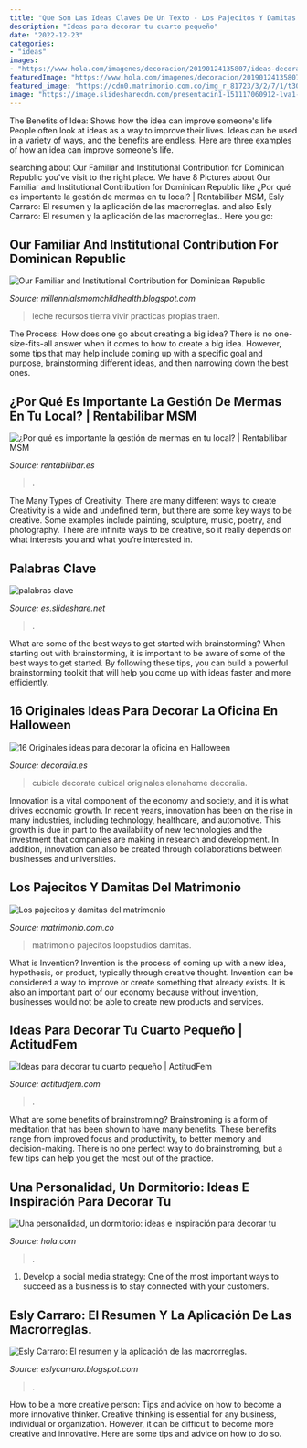```yaml
---
title: "Que Son Las Ideas Claves De Un Texto - Los Pajecitos Y Damitas Del Matrimonio"
description: "Ideas para decorar tu cuarto pequeño"
date: "2022-12-23"
categories:
- "ideas"
images:
- "https://www.hola.com/imagenes/decoracion/20190124135807/ideas-decoracion-dormitorios-estilos-gt/0-637-43/dormitorio-3-a.jpg"
featuredImage: "https://www.hola.com/imagenes/decoracion/20190124135807/ideas-decoracion-dormitorios-estilos-gt/0-637-43/dormitorio-3-a.jpg"
featured_image: "https://cdn0.matrimonio.com.co/img_r_81723/3/2/7/1/t30_10_81723.jpg"
image: "https://image.slidesharecdn.com/presentacin1-151117060912-lva1-app6892/95/palabras-clave-4-638.jpg?cb=1447740613"
---
```



The Benefits of Idea: Shows how the idea can improve someone's life
People often look at ideas as a way to improve their lives. Ideas can be used in a variety of ways, and the benefits are endless. Here are three examples of how an idea can improve someone's life.

	

		
searching about Our Familiar and Institutional Contribution for Dominican Republic you've visit to the right place. We have 8 Pictures about Our Familiar and Institutional Contribution for Dominican Republic like ¿Por qué es importante la gestión de mermas en tu local? | Rentabilibar MSM, Esly Carraro: El resumen y la aplicación de las macrorreglas. and also Esly Carraro: El resumen y la aplicación de las macrorreglas.. Here you go:
		
    
## Our Familiar And Institutional Contribution For Dominican Republic

<img loading=lazy src="https://lh5.googleusercontent.com/proxy/Pop07klmAl4Q-DUlb_UvADzZvakmsAM8fiHzWVGYpeep2SZtUgJPdVRJJEIy4pERa25rOGojM7k9wiEVnCiFB4-ZL-8=w1200-h630-n-k-no-nu" onerror="this.onerror=null;this.src='https://tse1.mm.bing.net/th?id=OIP.aQYIejp2H6Q84EEtl4pUgwHaFj&amp;pid=15.1';" alt="Our Familiar and Institutional Contribution for Dominican Republic">

_Source: millennialsmomchildhealth.blogspot.com_

>leche recursos tierra vivir practicas propias traen. 

	

The Process: How does one go about creating a big idea?
There is no one-size-fits-all answer when it comes to how to create a big idea. However, some tips that may help include coming up with a specific goal and purpose, brainstorming different ideas, and then narrowing down the best ones.

    
## ¿Por Qué Es Importante La Gestión De Mermas En Tu Local? | Rentabilibar MSM

<img loading=lazy src="https://s3-eu-west-1.amazonaws.com/rentabilibar/media/actualidad/35/thumb.jpg" onerror="this.onerror=null;this.src='https://tse3.mm.bing.net/th?id=OIP.eQqu9U3ZIlU7x9wmsWxrWQHaG_&amp;pid=15.1';" alt="¿Por qué es importante la gestión de mermas en tu local? | Rentabilibar MSM">

_Source: rentabilibar.es_

>. 

	

The Many Types of Creativity: There are many different ways to create
Creativity is a wide and undefined term, but there are some key ways to be creative. Some examples include painting, sculpture, music, poetry, and photography. There are infinite ways to be creative, so it really depends on what interests you and what you’re interested in.

    
## Palabras Clave

<img loading=lazy src="https://image.slidesharecdn.com/presentacin1-151117060912-lva1-app6892/95/palabras-clave-4-638.jpg?cb=1447740613" onerror="this.onerror=null;this.src='https://tse1.mm.bing.net/th?id=OIP.HcZHKwtJc1dExfZW-dZWBgHaFj&amp;pid=15.1';" alt="palabras clave">

_Source: es.slideshare.net_

>. 

	

What are some of the best ways to get started with brainstorming?
When starting out with brainstorming, it is important to be aware of some of the best ways to get started. By following these tips, you can build a powerful brainstorming toolkit that will help you come up with ideas faster and more efficiently.

    
## 16 Originales Ideas Para Decorar La Oficina En Halloween

<img loading=lazy src="https://www.decoralia.es/wp-content/uploads/decoracion-oficinas-halloween-14.jpg" onerror="this.onerror=null;this.src='https://tse4.mm.bing.net/th?id=OIP.RLMeQDBbHpeEvKjSdibsCQHaHa&amp;pid=15.1';" alt="16 Originales ideas para decorar la oficina en Halloween">

_Source: decoralia.es_

>cubicle decorate cubical originales elonahome decoralia. 

	

Innovation is a vital component of the economy and society, and it is what drives economic growth. In recent years, innovation has been on the rise in many industries, including technology, healthcare, and automotive. This growth is due in part to the availability of new technologies and the investment that companies are making in research and development. In addition, innovation can also be created through collaborations between businesses and universities.

    
## Los Pajecitos Y Damitas Del Matrimonio

<img loading=lazy src="https://cdn0.matrimonio.com.co/img_r_81723/3/2/7/1/t30_10_81723.jpg" onerror="this.onerror=null;this.src='https://tse3.mm.bing.net/th?id=OIP.cdUsoSKvMDNdQXZoDCLf4gHaE8&amp;pid=15.1';" alt="Los pajecitos y damitas del matrimonio">

_Source: matrimonio.com.co_

>matrimonio pajecitos loopstudios damitas. 

	

What is Invention?
Invention is the process of coming up with a new idea, hypothesis, or product, typically through creative thought. Invention can be considered a way to improve or create something that already exists. It is also an important part of our economy because without invention, businesses would not be able to create new products and services.

    
## Ideas Para Decorar Tu Cuarto Pequeño | ActitudFem

<img loading=lazy src="https://cdn2.actitudfem.com/media/files/styles/gallerie_carousel/public/ideas-para-decorar-tu-cuarto-pequeno.jpg" onerror="this.onerror=null;this.src='https://tse3.mm.bing.net/th?id=OIP.rny8IWaJgz-9mnl9EmKGsgHaFj&amp;pid=15.1';" alt="Ideas para decorar tu cuarto pequeño | ActitudFem">

_Source: actitudfem.com_

>. 

	

What are some benefits of brainstroming?
Brainstroming is a form of meditation that has been shown to have many benefits. These benefits range from improved focus and productivity, to better memory and decision-making. There is no one perfect way to do brainstroming, but a few tips can help you get the most out of the practice.

    
## Una Personalidad, Un Dormitorio: Ideas E Inspiración Para Decorar Tu

<img loading=lazy src="https://www.hola.com/imagenes/decoracion/20190124135807/ideas-decoracion-dormitorios-estilos-gt/0-637-43/dormitorio-3-a.jpg" onerror="this.onerror=null;this.src='https://tse1.mm.bing.net/th?id=OIP.pFuC4FC3-CXXSkX3vsSDDgHaLG&amp;pid=15.1';" alt="Una personalidad, un dormitorio: ideas e inspiración para decorar tu">

_Source: hola.com_

>. 

	

1. Develop a social media strategy: One of the most important ways to succeed as a business is to stay connected with your customers.

    
## Esly Carraro: El Resumen Y La Aplicación De Las Macrorreglas.

<img loading=lazy src="http://1.bp.blogspot.com/-qkU4pSg8Z1o/VeJvsKdGTyI/AAAAAAAAA_4/EVg2o2zTMkg/w1200-h630-p-nu/Resumen.jpg" onerror="this.onerror=null;this.src='https://tse4.mm.bing.net/th?id=OIP.KVJmey-IHPgSUM4iL5kyWgHaD4&amp;pid=15.1';" alt="Esly Carraro: El resumen y la aplicación de las macrorreglas.">

_Source: eslycarraro.blogspot.com_

>. 

	

How to be a more creative person: Tips and advice on how to become a more innovative thinker.
Creative thinking is essential for any business, individual or organization. However, it can be difficult to become more creative and innovative. Here are some tips and advice on how to do so.

